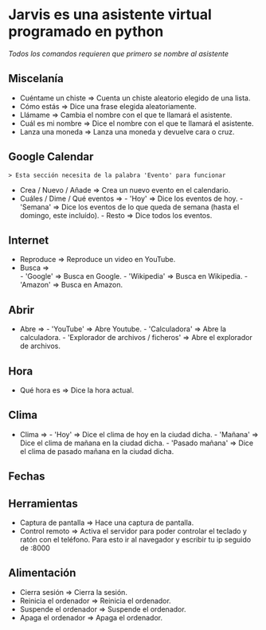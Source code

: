 # Jarvis es una asistente virtual programado en python
*Todos los comandos requieren que primero se nombre al asistente*
  ## Miscelanía
  - Cuéntame un chiste => Cuenta un chiste aleatorio elegido de una lista.
  - Cómo estás => Dice una frase elegida aleatoriamente.
  - Llámame => Cambia el nombre con el que te llamará el asistente.
  - Cuál es mi nombre => Dice el nombre con el que te llamará el asistente.
  - Lanza una moneda => Lanza una moneda y devuelve cara o cruz.
  ## Google Calendar
    > Esta sección necesita de la palabra 'Evento' para funcionar
  - Crea / Nuevo / Añade => Crea un nuevo evento en el calendario.
  - Cuáles / Dime / Qué eventos =>    - 'Hoy' => Dice los eventos de hoy.
                                      - 'Semana' => Dice los eventos de lo que queda de semana (hasta el domingo, este incluído).
                                      - Resto => Dice todos los eventos.
  ## Internet
  - Reproduce => Reproduce un video en YouTube.
  - Busca =>    
          - 'Google' => Busca en Google.
          - 'Wikipedia' => Busca en Wikipedia.
          - 'Amazon' => Busca en Amazon.
  ## Abrir
  - Abre =>   - 'YouTube' => Abre Youtube.
              - 'Calculadora' => Abre la calculadora.
              - 'Explorador de archivos / ficheros' => Abre el explorador de archivos.
  ## Hora
  - Qué hora es => Dice la hora actual.
  ## Clima
  - Clima =>  - 'Hoy' => Dice el clima de hoy en la ciudad dicha.
              - 'Mañana' => Dice el clima de mañana en la ciudad dicha.
              - 'Pasado mañana' => Dice el clima de pasado mañana en la ciudad dicha.
  ## Fechas

  ## Herramientas
  - Captura de pantalla => Hace una captura de pantalla.
  - Control remoto => Activa el servidor para poder controlar el teclado y ratón con el teléfono. Para esto ir al navegador y escribir tu ip seguido de :8000
  ## Alimentación
  - Cierra sesión => Cierra la sesión.
  - Reinicia el ordenador => Reinicia el ordenador.
  - Suspende el ordenador => Suspende el ordenador.
  - Apaga el ordenador => Apaga el ordenador.